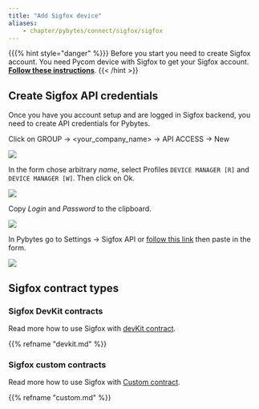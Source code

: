 ```yaml
---
title: "Add Sigfox device"
aliases:
    - chapter/pybytes/connect/sigfox/sigfox
---
```

{{{% hint style="danger" %}}}
Before you start you need to create Sigfox account. You need Pycom device with Sigfox to get your Sigfox account. [**Follow these instructions**](/../../gettingstarted/registration/sigfox).
{{< /hint >}}

## Create Sigfox API credentials

Once you have you account setup and are logged in Sigfox backend, you need to create API credentials for Pybytes.

Click on GROUP → &lt;your\_company\_name&gt; → API ACCESS → New

![](//gitbook/assets/apiaccess%20%281%29.png)

In the form chose arbitrary _name_, select Profiles `DEVICE MANAGER [R]` and `DEVICE MANAGER [W]`. Then click on Ok.

![](//gitbook/assets/apiaccessscope.png)

Copy _Login_ and _Password_ to the clipboard.

![](//gitbook/assets/apiaccesskeys.png)

In Pybytes go to Settings → Sigfox API or [follow this link](https://pybytes.pycom.io/settings/sigfox-credentials) then paste in the form.

![](//gitbook/assets/pybytessigfoxcredentials.png)

## Sigfox contract types

### Sigfox DevKit contracts

Read more how to use Sigfox with [devKit contract](devkit).

{{% refname "devkit.md" %}}

### Sigfox custom contracts

Read more how to use Sigfox with [Custom contract](devkit).

{{% refname "custom.md" %}}

